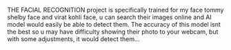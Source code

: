 THE FACIAL RECOGNITION project is specifically trained for my face tommy shelby face and virat kohli face, u can search their images online and AI model would easily be able to detect them. The accuracy of this model isnt the best so u may have difficulty showing their photo to your webcam, but with some adjustments, it would detect them...
